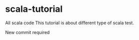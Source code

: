 # scala-tutorial
All scala code
This tutorial is about different type of scala test.

New commit required
